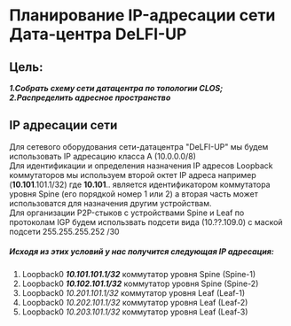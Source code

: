 # Планирование IP-адресации сети Дата-центра DeLFI-UP

## Цель:
***1.Собрать схему сети датацентра по топологии CLOS;<br>***
***2.Распределить адресное пространство<br>***

## IP адресации сети

Для сетевого оборудования сети-датацентра "DeLFI-UP" мы будем использовать IP адресацию класса А (10.0.0.0/8)<br>
Для идентификации и определения назначения IP адресов Loopback коммутаторов мы используем второй октет IP адреса например (**10.101**.101.1/32) где **10.101**.. является идентификатором коммутатора уровня  Spine (его порядкой номер 1 или 2) а вторая часть может использоватся для назначения другим устройствам.<br>
Для организации P2P-стыков с устройствами Spine и Leaf по протоколам IGP будем использвать подсети вида (10.??.109.0) с маской подсети 255.255.255.252 /30 <br>

##### Исходя из этих условий у нас получится следующая IP адресация:
1. Loopback0 ***10.101.101.1/32***  коммутатор уровня Spine (Spine-1)
2. Loopback0 ***10.102.101.1/32*** коммутатор уровня Spine (Spine-2)
3. Loopback0 *10.201.101.1/32* коммутатор уровня Leaf (Leaf-1)
4. Loopback0 *10.202.101.1/32* коммутатор уровня Leaf (Leaf-2)
5. Loopback0 *10.203.101.1/32* коммутатор уровня Leaf (Leaf-3)

